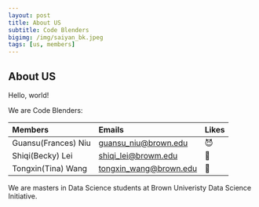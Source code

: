 ```yaml
---
layout: post
title: About US
subtitle: Code Blenders
bigimg: /img/saiyan_bk.jpeg
tags: [us, members]
---
```




## About US

Hello, world! 

We are Code Blenders: 

|  Members  |  Emails  |  Likes  |
|:----------|:---------|:--------|
| Guansu(Frances) Niu | guansu_niu@brown.edu | :smiling_imp: |
| Shiqi(Becky) Lei | shiqi_lei@browm.edu | :cherry_blossom: |
| Tongxin(Tina) Wang | tongxin_wang@brown.edu | :rainbow: |

We are masters in Data Science students at Brown Univeristy Data Science Initiative. 
